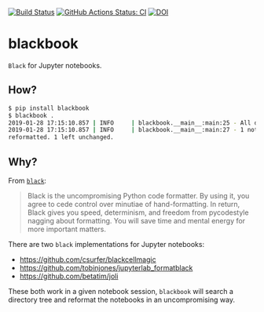 [![Build Status](https://travis-ci.org/Nikoleta-v3/blackbook.svg?branch=master)](https://travis-ci.org/Nikoleta-v3/blackbook)
[![GitHub Actions Status: CI](https://github.com/Nikoleta-v3/blackbook/workflows/CI/CD/badge.svg)](https://github.com/Nikoleta-v3/blackbook/actions?query=workflow%3ACI%2FCD+branch%3Amaster)
[![DOI](https://zenodo.org/badge/DOI/10.5281/zenodo.2553363.svg)](https://doi.org/10.5281/zenodo.2553363)

# blackbook

`Black` for Jupyter notebooks.

## How?

```bash
$ pip install blackbook
$ blackbook .
2019-01-28 17:15:10.857 | INFO     | blackbook.__main__:main:25 - All done! 📖
2019-01-28 17:15:10.857 | INFO     | blackbook.__main__:main:27 - 1 notebooks
reformatted. 1 left unchanged.
```

## Why?

From [`black`](https://github.com/ambv/black):

> Black is the uncompromising Python code formatter. By using it, you agree to
> cede control over minutiae of hand-formatting. In return, Black gives you
> speed, determinism, and freedom from pycodestyle nagging about formatting. You
> will save time and mental energy for more important matters.

There are two `black` implementations for Jupyter notebooks:

- https://github.com/csurfer/blackcellmagic
- https://github.com/tobinjones/jupyterlab_formatblack
- https://github.com/betatim/joli

These both work in a given notebook session, `blackbook` will search a directory
tree and reformat the notebooks in an uncompromising way.
